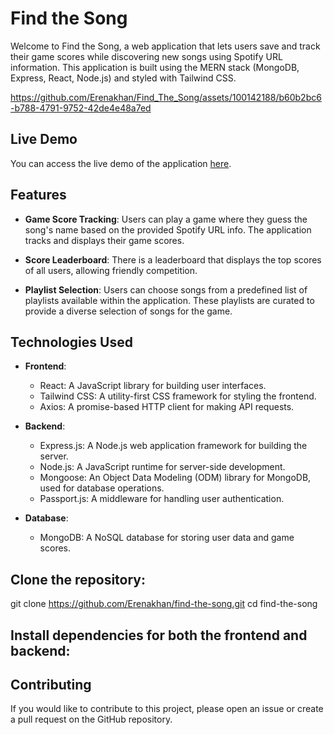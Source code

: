# Find the Song

Welcome to Find the Song, a web application that lets users save and track their game scores while discovering new songs using Spotify URL information. This application is built using the MERN stack (MongoDB, Express, React, Node.js) and styled with Tailwind CSS.

https://github.com/Erenakhan/Find_The_Song/assets/100142188/b60b2bc6-b788-4791-9752-42de4e48a7ed



## Live Demo

You can access the live demo of the application [here](https://findthesong.vercel.app/).

## Features

- **Game Score Tracking**: Users can play a game where they guess the song's name based on the provided Spotify URL info. The application tracks and displays their game scores.

- **Score Leaderboard**: There is a leaderboard that displays the top scores of all users, allowing friendly competition.

- **Playlist Selection**: Users can choose songs from a predefined list of playlists available within the application. These playlists are curated to provide a diverse selection of songs for the game.

## Technologies Used

- **Frontend**:
  - React: A JavaScript library for building user interfaces.
  - Tailwind CSS: A utility-first CSS framework for styling the frontend.
  - Axios: A promise-based HTTP client for making API requests.

- **Backend**:
  - Express.js: A Node.js web application framework for building the server.
  - Node.js: A JavaScript runtime for server-side development.
  - Mongoose: An Object Data Modeling (ODM) library for MongoDB, used for database operations.
  - Passport.js: A middleware for handling user authentication.

- **Database**:
  - MongoDB: A NoSQL database for storing user data and game scores.


## Clone the repository:

git clone https://github.com/Erenakhan/find-the-song.git
cd find-the-song

##  Install dependencies for both the frontend and backend:

## Contributing

If you would like to contribute to this project, please open an issue or create a pull request on the GitHub repository.





